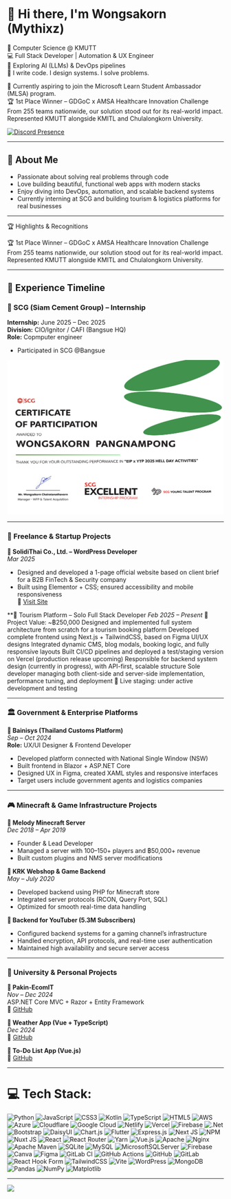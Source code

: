 # 👋 Hi there, I'm Wongsakorn (Mythixz)


🚀 Computer Science @ KMUTT  
💻 Full Stack Developer | Automation & UX Engineer  
🤖 Exploring AI (LLMs) & DevOps pipelines  
📌 I write code. I design systems. I solve problems.  

🎯 Currently aspiring to join the Microsoft Learn Student Ambassador (MLSA) program.  
🏆 1st Place Winner – GDGoC x AMSA Healthcare Innovation Challenge
From 255 teams nationwide, our solution stood out for its real-world impact.
Represented KMUTT alongside KMITL and Chulalongkorn University.


[![Discord Presence](https://lanyard.cnrad.dev/api/661916633958318090)](https://discord.com/users/661916633958318090)


---

## 🧠 About Me

- Passionate about solving real problems through code  
- Love building beautiful, functional web apps with modern stacks  
- Enjoy diving into DevOps, automation, and scalable backend systems  
- Currently interning at SCG and building tourism & logistics platforms for real businesses

---

🏆 Highlights & Recognitions

🏆 1st Place Winner – GDGoC x AMSA Healthcare Innovation Challenge
From 255 teams nationwide, our solution stood out for its real-world impact.
Represented KMUTT alongside KMITL and Chulalongkorn University.

---


## 📌 Experience Timeline

### 🏢 SCG (Siam Cement Group) – Internship 
**Internship:** June 2025 – Dec 2025  
**Division:** CIO/Ignitor / CAFI (Bangsue HQ)  
**Role:** Copmputer engineer
- Participated in SCG @Bangsue

![SCG Certificate](https://raw.githubusercontent.com/Mythixz/Mythixz/main/SCGEIP.png)

---

### 💼 Freelance & Startup Projects

**🔹 SolidiThai Co., Ltd. – WordPress Developer**  
*Mar 2025*  
- Designed and developed a 1-page official website based on client brief for a B2B FinTech & Security company
- Built using Elementor + CSS; ensured accessibility and mobile responsiveness  
🔗 [Visit Site](https://www.solidithai.co.th)

**🔹 Tourism Platform – Solo Full Stack Developer
*Feb 2025 – Present* 
💼 Project Value: ~฿250,000
Designed and implemented full system architecture from scratch for a tourism booking platform
Developed complete frontend using Next.js + TailwindCSS, based on Figma UI/UX designs
Integrated dynamic CMS, blog modals, booking logic, and fully responsive layouts
Built CI/CD pipelines and deployed a test/staging version on Vercel (production release upcoming)
Responsible for backend system design (currently in progress), with API-first, scalable structure
Sole developer managing both client-side and server-side implementation, performance tuning, and deployment
🔗 Live staging: under active development and testing

---

### 🏛️ Government & Enterprise Platforms

**🔹 Bainisys (Thailand Customs Platform)**  
*Sep – Oct 2024*  
**Role:** UX/UI Designer & Frontend Developer  
- Developed platform connected with National Single Window (NSW)  
- Built frontend in Blazor + ASP.NET Core  
- Designed UX in Figma, created XAML styles and responsive interfaces  
- Target users include government agents and logistics companies

---

### 🎮 Minecraft & Game Infrastructure Projects

**🔹 Melody Minecraft Server**  
*Dec 2018 – Apr 2019*  
- Founder & Lead Developer  
- Managed a server with 100–150+ players and ฿50,000+ revenue  
- Built custom plugins and NMS server modifications

**🔹 KRK Webshop & Game Backend**  
*May – July 2020*  
- Developed backend using PHP for Minecraft store  
- Integrated server protocols (RCON, Query Port, SQL)  
- Optimized for smooth real-time data handling

**🔹 Backend for YouTuber (5.3M Subscribers)**  
- Configured backend systems for a gaming channel’s infrastructure  
- Handled encryption, API protocols, and real-time user authentication  
- Maintained high availability and secure server access

---

### 🧪 University & Personal Projects

**🔹 Pakin-EcomIT**  
*Nov – Dec 2024*  
ASP.NET Core MVC + Razor + Entity Framework  
🔗 [GitHub](https://github.com/Mythixz/Pakin-EcomIT)

**🔹 Weather App (Vue + TypeScript)**  
*Dec 2024*  
🔗 [GitHub](https://github.com/Mythixz/vue-weather-check)

**🔹 To-Do List App (Vue.js)**  
🔗 [GitHub](https://github.com/Mythixz/vue-TodoList)

---


# 💻 Tech Stack:
![Python](https://img.shields.io/badge/python-3670A0?style=for-the-badge&logo=python&logoColor=ffdd54) ![JavaScript](https://img.shields.io/badge/javascript-%23323330.svg?style=for-the-badge&logo=javascript&logoColor=%23F7DF1E) ![CSS3](https://img.shields.io/badge/css3-%231572B6.svg?style=for-the-badge&logo=css3&logoColor=white) ![Kotlin](https://img.shields.io/badge/kotlin-%237F52FF.svg?style=for-the-badge&logo=kotlin&logoColor=white) ![TypeScript](https://img.shields.io/badge/typescript-%23007ACC.svg?style=for-the-badge&logo=typescript&logoColor=white) ![HTML5](https://img.shields.io/badge/html5-%23E34F26.svg?style=for-the-badge&logo=html5&logoColor=white) ![AWS](https://img.shields.io/badge/AWS-%23FF9900.svg?style=for-the-badge&logo=amazon-aws&logoColor=white) ![Azure](https://img.shields.io/badge/azure-%230072C6.svg?style=for-the-badge&logo=microsoftazure&logoColor=white) ![Cloudflare](https://img.shields.io/badge/Cloudflare-F38020?style=for-the-badge&logo=Cloudflare&logoColor=white) ![Google Cloud](https://img.shields.io/badge/GoogleCloud-%234285F4.svg?style=for-the-badge&logo=google-cloud&logoColor=white) ![Netlify](https://img.shields.io/badge/netlify-%23000000.svg?style=for-the-badge&logo=netlify&logoColor=#00C7B7) ![Vercel](https://img.shields.io/badge/vercel-%23000000.svg?style=for-the-badge&logo=vercel&logoColor=white) ![Firebase](https://img.shields.io/badge/firebase-%23039BE5.svg?style=for-the-badge&logo=firebase) ![.Net](https://img.shields.io/badge/.NET-5C2D91?style=for-the-badge&logo=.net&logoColor=white) ![Bootstrap](https://img.shields.io/badge/bootstrap-%238511FA.svg?style=for-the-badge&logo=bootstrap&logoColor=white) ![DaisyUI](https://img.shields.io/badge/daisyui-5A0EF8?style=for-the-badge&logo=daisyui&logoColor=white) ![Chart.js](https://img.shields.io/badge/chart.js-F5788D.svg?style=for-the-badge&logo=chart.js&logoColor=white) ![Flutter](https://img.shields.io/badge/Flutter-%2302569B.svg?style=for-the-badge&logo=Flutter&logoColor=white) ![Express.js](https://img.shields.io/badge/express.js-%23404d59.svg?style=for-the-badge&logo=express&logoColor=%2361DAFB) ![Next JS](https://img.shields.io/badge/Next-black?style=for-the-badge&logo=next.js&logoColor=white) ![NPM](https://img.shields.io/badge/NPM-%23CB3837.svg?style=for-the-badge&logo=npm&logoColor=white) ![Nuxt JS](https://img.shields.io/badge/Nuxt-002E3B?style=for-the-badge&logo=nuxt.js&logoColor=#00DC82) ![React](https://img.shields.io/badge/react-%2320232a.svg?style=for-the-badge&logo=react&logoColor=%2361DAFB) ![React Router](https://img.shields.io/badge/React_Router-CA4245?style=for-the-badge&logo=react-router&logoColor=white) ![Yarn](https://img.shields.io/badge/yarn-%232C8EBB.svg?style=for-the-badge&logo=yarn&logoColor=white) ![Vue.js](https://img.shields.io/badge/vue.js-%2335495e.svg?style=for-the-badge&logo=vuedotjs&logoColor=%234FC08D) ![Apache](https://img.shields.io/badge/apache-%23D42029.svg?style=for-the-badge&logo=apache&logoColor=white) ![Nginx](https://img.shields.io/badge/nginx-%23009639.svg?style=for-the-badge&logo=nginx&logoColor=white) ![Apache Maven](https://img.shields.io/badge/Apache%20Maven-C71A36?style=for-the-badge&logo=Apache%20Maven&logoColor=white) ![SQLite](https://img.shields.io/badge/sqlite-%2307405e.svg?style=for-the-badge&logo=sqlite&logoColor=white) ![MySQL](https://img.shields.io/badge/mysql-4479A1.svg?style=for-the-badge&logo=mysql&logoColor=white) ![MicrosoftSQLServer](https://img.shields.io/badge/Microsoft%20SQL%20Server-CC2927?style=for-the-badge&logo=microsoft%20sql%20server&logoColor=white) ![Firebase](https://img.shields.io/badge/firebase-a08021?style=for-the-badge&logo=firebase&logoColor=ffcd34) ![Canva](https://img.shields.io/badge/Canva-%2300C4CC.svg?style=for-the-badge&logo=Canva&logoColor=white) ![Figma](https://img.shields.io/badge/figma-%23F24E1E.svg?style=for-the-badge&logo=figma&logoColor=white) ![GitLab CI](https://img.shields.io/badge/gitlab%20CI-%23181717.svg?style=for-the-badge&logo=gitlab&logoColor=white) ![GitHub Actions](https://img.shields.io/badge/github%20actions-%232671E5.svg?style=for-the-badge&logo=githubactions&logoColor=white) ![GitHub](https://img.shields.io/badge/github-%23121011.svg?style=for-the-badge&logo=github&logoColor=white) ![GitLab](https://img.shields.io/badge/gitlab-%23181717.svg?style=for-the-badge&logo=gitlab&logoColor=white) ![React Hook Form](https://img.shields.io/badge/React%20Hook%20Form-%23EC5990.svg?style=for-the-badge&logo=reacthookform&logoColor=white) ![TailwindCSS](https://img.shields.io/badge/tailwindcss-%2338B2AC.svg?style=for-the-badge&logo=tailwind-css&logoColor=white) ![Vite](https://img.shields.io/badge/vite-%23646CFF.svg?style=for-the-badge&logo=vite&logoColor=white) ![WordPress](https://img.shields.io/badge/WordPress-%23117AC9.svg?style=for-the-badge&logo=WordPress&logoColor=white) ![MongoDB](https://img.shields.io/badge/MongoDB-%234ea94b.svg?style=for-the-badge&logo=mongodb&logoColor=white) ![Pandas](https://img.shields.io/badge/pandas-%23150458.svg?style=for-the-badge&logo=pandas&logoColor=white) ![NumPy](https://img.shields.io/badge/numpy-%23013243.svg?style=for-the-badge&logo=numpy&logoColor=white) ![Matplotlib](https://img.shields.io/badge/Matplotlib-%23ffffff.svg?style=for-the-badge&logo=Matplotlib&logoColor=black)

---
[![](https://visitcount.itsvg.in/api?id=Mythixz&icon=0&color=0)](https://visitcount.itsvg.in)

<!-- Proudly created with GPRM ( https://gprm.itsvg.in ) -->
